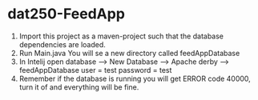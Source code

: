 # dat250-FeedApp

1. Import this project as a maven-project such that the database dependencies are loaded.
2. Run Main.java You will se a new directory called feedAppDatabase 
3. In Intelij open database --> New Database --> Apache derby --> feedAppDatabase user = test password = test
4. Remember if the database is running you will get ERROR code 40000, turn it of and everything will be fine.

